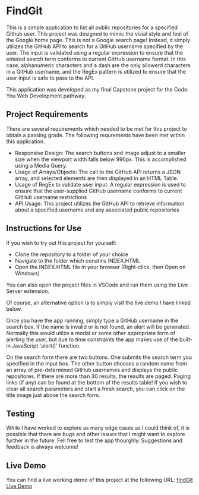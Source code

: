 # FindGit

This is a simple application to list all public repositories for a specified Github user. This project was designed to mimic the visial style and feel of the Google home page.
This is not a Google search page! Instead, it simply utilizes the GitHub API to search for a GitHub username specified by the user.  The input is validated using a
regular expression to ensure that the entered search term conforms to current GitHub username format. In this case, alphanumeric characters and a dash are the only allowerd characters
in a GitHub username, and the RegEx pattern is utilized to ensure that the user input is safe to pass to the API.

This application was developed as my final Capstone project for the Code: You Web Development pathway.

## Project Requirements
There are several requirements which needed to be met for this project to obtain a passing grade. The following requrements have been met within this application.
- Responsive Design: The search buttons and image adjust to a smaller size when the viewport width falls below 996px. This is accomplished using a Media Query.
- Usage of Arrays/Objects: The call to the GitHub API returns a JSON array, and selected elements are then displayed in an HTML Table.
- Usage of RegEx to validate user input: A regular expression is used to ensure that the user-supplied GitHub username conforms to current GitHub username restrictions
- API Usage: This project utilizes the GitHub API to retrieve information about a specified username and any associated public repositories

## Instructions for Use
If you wish to try out this project for yourself:
- Clone the repository to a folder of your choice
- Navigate to the folder which conatins INDEX.HTML
- Open the INDEX.HTML file in your browser (Right-click, then Open on Windows)

You can also open the project files in VSCode and run them using the Live Server extension.

Of course, an alternative option is to simply visit the live demo I have linked below.

Once you have the app running, simply type a GitHub username in the search box.  If the name is invalid or is not found, an alert will be generated. Normally this would utilze a modal
or some other appropriate form of alerting the user, but due to time constraints the app makes use of the built-in JavaScript 'alert()' function.

On the search form there are two buttons. One submits the search term you specified in the input box. The other button chooses a random name from an array of pre-determined GitHub usernames and displays the public repositores. If there are more than 30 results, the results are paged. Paging links (if any) can be found at the bottom of the results table! If you wish to clear all search parameters and start a fresh search, you can click on the title image just above the search form.

## Testing
While I have worked to explore as many edge cases as I could think of, it is possible that there are bugs and other issues that
I might want to explore further in the future.  Fell free to test the app thourghly.  Suggestions and feedback is always welcome!

## Live Demo
You can find a live working demo of this project at the following URL: [findGit Live Demo](https://colony7.com/codeky/findGit/)
